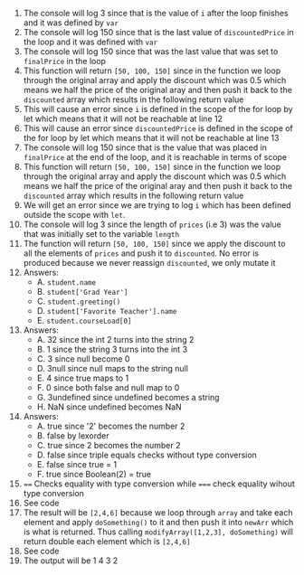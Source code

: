 1. The console will log 3 since that is the value of `i` after the loop finishes and it was defined by `var`
2. The console will log 150 since that is the last value of `discountedPrice` in the loop and it was defined with `var`
3. The console will log 150 since that was the last value that was set to `finalPrice` in the loop
4. This function will return `[50, 100, 150]` since in the function we loop through the original array and apply the discount which was 0.5 which means we half the price of the original aray and then push it back to the `discounted` array which results in the following return value
5. This will cause an error since `i` is defined in the scope of the for loop by let which means that it will not be reachable at line 12
6. This will cause an error since `discountedPrice` is defined in the scope of the for loop by let which means that it will not be reachable at line 13
7. The console will log 150 since that is the value that was placed in `finalPrice` at the end of the loop, and it is reachable in terms of scope 
8. This function will return `[50, 100, 150]` since in the function we loop through the original array and apply the discount which was 0.5 which means we half the price of the original aray and then push it back to the `discounted` array which results in the following return value
9. We will get an error since we are trying to log `i` which has been defined outside the scope with `let`.
10. The console will log 3 since the length of `prices` (i.e 3) was the value that was initially set to the variable `length`
11. The function will return `[50, 100, 150]` since we apply the discount to all the elements of `prices` and push it to `discounted`. No error is produced because we never reassign `discounted`, we only mutate it
12. Answers: 
	- A. `student.name`
	- B. `student['Grad Year']`
	- C. `student.greeting()`
	- D. `student['Favorite Teacher'].name`
	- E. `student.courseLoad[0]`
13. Answers:
	- A. 32 since the int 2 turns into the string 2
	- B. 1 since the string 3 turns into the int 3
	- C. 3 since null become 0
	- D. 3null since null maps to the string null
	- E. 4 since true maps to 1
	- F. 0 since both false and null map to 0
	- G. 3undefined since undefined becomes a string
	- H. NaN since undefined becomes NaN
14. Answers:
	- A. true since '2' becomes the number 2
	- B. false by lexorder
	- C. true since 2 becomes the number 2
	- D. false since triple equals checks without type conversion
	- E. false since true = 1
	- F. true since Boolean(2) = true
15. `==` Checks equality with type conversion while `===` check equality wihout type conversion
16. See code
17. The result will be `[2,4,6]` because we loop through `array` and take each element and apply `doSomething()` to it and then push it into `newArr` which is what is returned. Thus calling `modifyArray([1,2,3], doSomething)` will return double each element which is `[2,4,6]`
18. See code
19. The output will be 1 4 3 2
